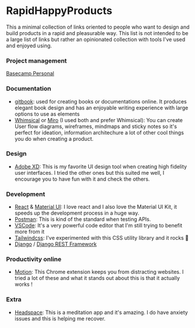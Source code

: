 # RapidHappyProducts

This a minimal collection of links oriented to people who want to design and build products in a rapid and pleasurable way.
This list is not intended to be a large list of links but rather an opinionated collection with tools I've used and enjoyed using. 

### Project management
[Basecamp Personal](https://basecamp.com/personal)

### Documentation 
- [gitbook](http://gitbook.com/): used for creating books or documentations online. It produces elegant book design and has an enjoyable writing experience with large options to use as elements
- [Whimsical](https://whimsical.com/) or [Miro](https://miro.com/) (I used both and prefer Whimsical): You can create User flow diagrams, wireframes, mindmaps and sticky notes so it's perfect for ideation, information architechure a lot of other cool things you do when creating a product.

### Design
- [Adobe XD](https://www.adobe.com/products/xd.html): This is my favorite UI design tool when creating high fidelity user interfaces. I tried the other ones but this suited me well, I encourage you to have fun with it and check the others.

### Development
- [React](https://reactjs.org) & [Material UI](https://material-ui.com): I love react and I also love the Material UI Kit, it speeds up the development process in a huge way.
- [Postman](https://www.postman.com/): This is kind of the standard when testing APIs.
- [VSCode](https://code.visualstudio.com/): It's a very powerful code editor that I'm still trying to benefit more from it
- [Tailwindcss](https://tailwindcss.com/): I've experimented with this CSS utility library and it rocks 🤘
- [Django](https://www.djangoproject.com/) / [Django REST Framework](https://www.django-rest-framework.org/)

### Productivity online
- [Motion](https://www.inmotion.app/): This Chrome extension keeps you from distracting websites. I tried a lot of these and what it stands out about this is that it actually works !

### Extra
- [Headspace](https://www.headspace.com/): This is a meditation app and it's amazing. I do have anxiety issues and this is helping me recover.









